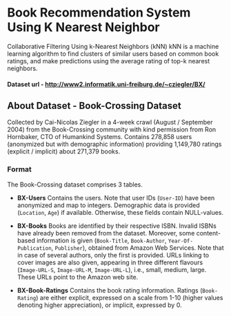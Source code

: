 # Book Recommendation System Using K Nearest Neighbor
Collaborative Filtering Using k-Nearest Neighbors (kNN) kNN is a machine learning algorithm to find clusters of similar users based on common book ratings,
and make predictions using the average rating of top-k nearest neighbors.

#### Dataset url - http://www2.informatik.uni-freiburg.de/~cziegler/BX/


## About Dataset -  Book-Crossing Dataset
	
Collected by Cai-Nicolas Ziegler in a 4-week crawl (August / September 2004) from the Book-Crossing community with kind permission from Ron Hornbaker, CTO of Humankind Systems. 
Contains 278,858 users (anonymized but with demographic information) providing 1,149,780 ratings (explicit / implicit) about 271,379 books.

### Format
The Book-Crossing dataset comprises 3 tables.
- **BX-Users**
Contains the users. Note that user IDs (`User-ID`) have been anonymized and map to integers. Demographic data is provided (`Location`, `Age`) if available. Otherwise, these fields contain NULL-values.

- **BX-Books**
Books are identified by their respective ISBN. Invalid ISBNs have already been removed from the dataset. Moreover, some content-based information is given (`Book-Title`, `Book-Author`, `Year-Of-Publication`, `Publisher`), obtained from Amazon Web Services. Note that in case of several authors, only the first is provided. URLs linking to cover images are also given, appearing in three different flavours (`Image-URL-S`, `Image-URL-M`, `Image-URL-L`), i.e., small, medium, large. These URLs point to the Amazon web site.

- **BX-Book-Ratings**
Contains the book rating information. Ratings (`Book-Rating`) are either explicit, expressed on a scale from 1-10 (higher values denoting higher appreciation), or implicit, expressed by 0.
